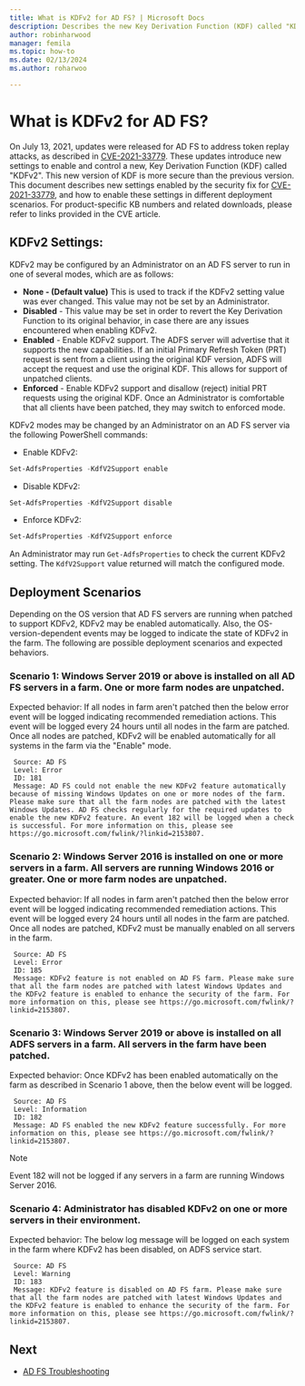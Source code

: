 ```yaml
---
title: What is KDFv2 for AD FS? | Microsoft Docs
description: Describes the new Key Derivation Function (KDF) called "KDFv2" for AD FS
author: robinharwood
manager: femila
ms.topic: how-to
ms.date: 02/13/2024
ms.author: roharwoo

---
```






# What is KDFv2 for AD FS?

On July 13, 2021, updates were released for AD FS to address token replay attacks, as described in [CVE-2021-33779](https://msrc.microsoft.com/update-guide/vulnerability/CVE-2021-33779). These updates introduce new settings to enable and control a new, Key Derivation Function (KDF) called "KDFv2". This new version of KDF is more secure than the previous version. This document describes new settings enabled by the security fix for [CVE-2021-33779](https://msrc.microsoft.com/update-guide/vulnerability/CVE-2021-33779), and how to enable these settings in different deployment scenarios. For product-specific KB numbers and related downloads, please refer to links provided in the CVE article.
 
## KDFv2 Settings:
 
KDFv2 may be configured by an Administrator on an AD FS server to run in one of several modes, which are as follows:
 
 - **None - (Default value)** This is used to track if the KDFv2 setting value was ever changed. This value may not be set by an Administrator. 
- **Disabled** - This value may be set in order to revert the Key Derivation Function to its original behavior, in case there are any issues encountered when enabling KDFv2. 
- **Enabled** - Enable KDFv2 support. The ADFS server will advertise that it supports the new capabilities. If an initial Primary Refresh Token (PRT) request is sent from a client using the original KDF version, ADFS will accept the request and use the original KDF. This allows for support of unpatched clients.
- **Enforced** - Enable KDFv2 support and disallow (reject) initial PRT requests using the original KDF. Once an Administrator is comfortable that all clients have been patched, they may switch to enforced mode. 
 
KDFv2 modes may be changed by an Administrator on an AD FS server via the following PowerShell commands:
 
- Enable KDFv2:
 ```powershell
 Set-AdfsProperties -KdfV2Support enable 
 ```

- Disable KDFv2:
 ```powershell
 Set-AdfsProperties -KdfV2Support disable 
 ```
- Enforce KDFv2:
 ```powershell
 Set-AdfsProperties -KdfV2Support enforce 
 ``` 
An Administrator may run `Get-AdfsProperties` to check the current KDFv2 setting. The `KdfV2Support` value returned will match the configured mode.
 
## Deployment Scenarios
Depending on the OS version that AD FS servers are running when patched to support KDFv2, KDFv2 may be enabled automatically. Also, the OS-version-dependent events may be logged to indicate the state of KDFv2 in the farm. The following are possible deployment scenarios and expected behaviors.
 
### Scenario 1: Windows Server 2019 or above is installed on all AD FS servers in a farm. One or more farm nodes are unpatched.
 
 Expected behavior: If all nodes in farm aren't patched then the below error event will be logged indicating recommended remediation actions. This event will be logged every 24 hours until all nodes in the farm are patched. Once all nodes are patched, KDFv2 will be enabled automatically for all systems in the farm via the "Enable" mode.
 
```
 Source: AD FS 
 Level: Error 
 ID: 181 
 Message: AD FS could not enable the new KDFv2 feature automatically because of missing Windows Updates on one or more nodes of the farm. Please make sure that all the farm nodes are patched with the latest Windows Updates. AD FS checks regularly for the required updates to enable the new KDFv2 feature. An event 182 will be logged when a check is successful. For more information on this, please see https://go.microsoft.com/fwlink/?linkid=2153807. 
 ```

### Scenario 2: Windows Server 2016 is installed on one or more servers in a farm. All servers are running Windows 2016 or greater. One or more farm nodes are unpatched.
 
 Expected behavior: If all nodes in farm aren't patched then the below error event will be logged indicating recommended remediation actions. This event will be logged every 24 hours until all nodes in the farm are patched. Once all nodes are patched, KDFv2 must be manually enabled on all servers in the farm.
 
```
 Source: AD FS 
 Level: Error 
 ID: 185 
 Message: KDFv2 feature is not enabled on AD FS farm. Please make sure that all the farm nodes are patched with latest Windows Updates and the KDFv2 feature is enabled to enhance the security of the farm. For more information on this, please see https://go.microsoft.com/fwlink/?linkid=2153807. 
``` 

### Scenario 3: Windows Server 2019 or above is installed on all ADFS servers in a farm. All servers in the farm have been patched.
 
 Expected behavior: Once KDFv2 has been enabled automatically on the farm as described in Scenario 1 above, then the below event will be logged.
 
```
 Source: AD FS 
 Level: Information 
 ID: 182 
 Message: AD FS enabled the new KDFv2 feature successfully. For more information on this, please see https://go.microsoft.com/fwlink/?linkid=2153807. 
 ```

 >[!Note]
 > Event 182 will not be logged if any servers in a farm are running Windows Server 2016.
 
### Scenario 4: Administrator has disabled KDFv2 on one or more servers in their environment.
 
 Expected behavior: The below log message will be logged on each system in the farm where KDFv2 has been disabled, on ADFS service start.
 
```
 Source: AD FS 
 Level: Warning 
 ID: 183 
 Message: KDFv2 feature is disabled on AD FS farm. Please make sure that all the farm nodes are patched with latest Windows Updates and the KDFv2 feature is enabled to enhance the security of the farm. For more information on this, please see https://go.microsoft.com/fwlink/?linkid=2153807. 
 ```

## Next


- [AD FS Troubleshooting](../../ad-fs/troubleshooting/ad-fs-tshoot-overview.md)
